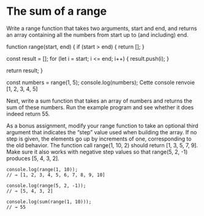 # The sum of a range


Write a range function that takes two arguments, start and end, and returns an array containing all the numbers from start up to (and including) end.

function range(start, end) {
  if (start > end) {
    return [];
  }

  const result = [];
  for (let i = start; i <= end; i++) {
    result.push(i);
  }

  return result;
}

const numbers = range(1, 5);
console.log(numbers); Cette console renvoie [1, 2, 3, 4, 5]



Next, write a sum function that takes an array of numbers and returns the sum of these numbers. Run the example program and see whether it does indeed return 55.



As a bonus assignment, modify your range function to take an optional third argument that indicates the “step” value used when building the array. If no step is given, the elements go up by increments of one, corresponding to the old behavior. The function call range(1, 10, 2) should return [1, 3, 5, 7, 9]. Make sure it also works with negative step values so that range(5, 2, -1) produces [5, 4, 3, 2].


```
console.log(range(1, 10));
// → [1, 2, 3, 4, 5, 6, 7, 8, 9, 10]

console.log(range(5, 2, -1));
// → [5, 4, 3, 2]

console.log(sum(range(1, 10)));
// → 55
```
